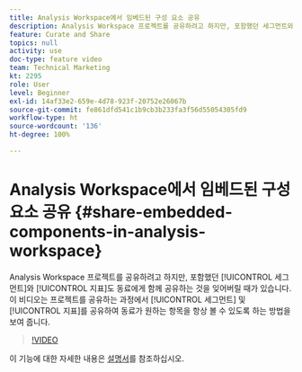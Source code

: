 ```yaml
---
title: Analysis Workspace에서 임베드된 구성 요소 공유
description: Analysis Workspace 프로젝트를 공유하려고 하지만, 포함했던 세그먼트와 지표도 동료에게 함께 공유하는 것을 잊어버릴 때가 있습니다. 이 비디오는 프로젝트를 공유하는 과정에서 세그먼트 및 지표를 공유하여 동료가 원하는 항목을 항상 볼 수 있도록 하는 방법을 보여 줍니다.
feature: Curate and Share
topics: null
activity: use
doc-type: feature video
team: Technical Marketing
kt: 2295
role: User
level: Beginner
exl-id: 14af33e2-659e-4d78-923f-20752e26067b
source-git-commit: fe861dfd541c1b9cb3b233fa3f56d55054305fd9
workflow-type: ht
source-wordcount: '136'
ht-degree: 100%

---
```


# Analysis Workspace에서 임베드된 구성 요소 공유 {#share-embedded-components-in-analysis-workspace}

Analysis Workspace 프로젝트를 공유하려고 하지만, 포함했던 [!UICONTROL 세그먼트]와 [!UICONTROL 지표]도 동료에게 함께 공유하는 것을 잊어버릴 때가 있습니다. 이 비디오는 프로젝트를 공유하는 과정에서 [!UICONTROL 세그먼트] 및 [!UICONTROL 지표]를 공유하여 동료가 원하는 항목을 항상 볼 수 있도록 하는 방법을 보여 줍니다.

>[!VIDEO](https://video.tv.adobe.com/v/24713/?quality=12)

이 기능에 대한 자세한 내용은 [설명서](https://experienceleague.adobe.com/docs/analytics/analyze/analysis-workspace/curate-share/curate.html?lang=ko)를 참조하십시오.
